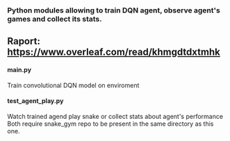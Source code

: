 ### Python modules allowing to train DQN agent, observe agent's games and collect its stats.

## Raport: https://www.overleaf.com/read/khmgdtdxtmhk


#### main.py
Train convolutional DQN model on enviroment

#### test_agent_play.py 
Watch trained agend play snake or collect stats about agent's performance  
Both require snake_gym repo to be present in the same directory as this one.
